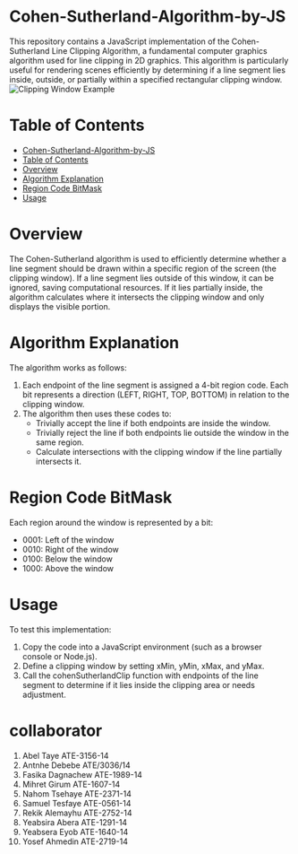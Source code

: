 # Cohen-Sutherland-Algorithm-by-JS
This repository contains a JavaScript implementation of the Cohen-Sutherland Line Clipping Algorithm, a fundamental computer graphics algorithm used for line clipping in 2D graphics. This algorithm is particularly useful for rendering scenes efficiently by determining if a line segment lies inside, outside, or partially within a specified rectangular clipping window.
![Clipping Window Example](assets/LineClipping2.png)

# Table of Contents
- [Cohen-Sutherland-Algorithm-by-JS](#cohen-sutherland-algorithm-by-js)
- [Table of Contents](#table-of-contents)
- [Overview](#overview)
- [Algorithm Explanation](#algorithm-explanation)
- [Region Code BitMask](#region-code-bitmask)
- [Usage](#usage)

# Overview
The Cohen-Sutherland algorithm is used to efficiently determine whether a line segment should be drawn within a specific region of the screen (the clipping window). If a line segment lies outside of this window, it can be ignored, saving computational resources. If it lies partially inside, the algorithm calculates where it intersects the clipping window and only displays the visible portion.

# Algorithm Explanation
The algorithm works as follows:

1. Each endpoint of the line segment is assigned a 4-bit region code. Each bit represents a direction (LEFT, RIGHT, TOP, BOTTOM) in relation to the clipping window.
2. The algorithm then uses these codes to:
    * Trivially accept the line if both endpoints are inside the window.
    * Trivially reject the line if both endpoints lie outside the window in the same region.
    * Calculate intersections with the clipping window if the line partially intersects it.

# Region Code BitMask
Each region around the window is represented by a bit:

* 0001: Left of the window
* 0010: Right of the window
* 0100: Below the window
* 1000: Above the window

# Usage
To test this implementation:

1. Copy the code into a JavaScript environment (such as a browser console or Node.js).
2. Define a clipping window by setting xMin, yMin, xMax, and yMax.
3. Call the cohenSutherlandClip function with endpoints of the line segment to determine if it lies inside the clipping area or needs adjustment.


# collaborator
1. Abel Taye                ATE-3156-14
2. Antnhe Debebe            ATE/3036/14
3. Fasika Dagnachew         ATE-1989-14
4. Mihret Girum             ATE-1607-14
5. Nahom Tsehaye            ATE-2371-14
6. Samuel Tesfaye           ATE-0561-14
7. Rekik Alemayhu           ATE-2752-14
8. Yeabsira Abera           ATE-1291-14
9. Yeabsera Eyob            ATE-1640-14
10. Yosef Ahmedin           ATE-2719-14
